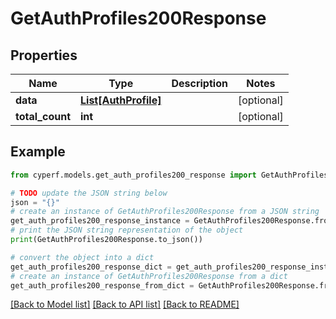 # GetAuthProfiles200Response


## Properties

Name | Type | Description | Notes
------------ | ------------- | ------------- | -------------
**data** | [**List[AuthProfile]**](AuthProfile.md) |  | [optional] 
**total_count** | **int** |  | [optional] 

## Example

```python
from cyperf.models.get_auth_profiles200_response import GetAuthProfiles200Response

# TODO update the JSON string below
json = "{}"
# create an instance of GetAuthProfiles200Response from a JSON string
get_auth_profiles200_response_instance = GetAuthProfiles200Response.from_json(json)
# print the JSON string representation of the object
print(GetAuthProfiles200Response.to_json())

# convert the object into a dict
get_auth_profiles200_response_dict = get_auth_profiles200_response_instance.to_dict()
# create an instance of GetAuthProfiles200Response from a dict
get_auth_profiles200_response_from_dict = GetAuthProfiles200Response.from_dict(get_auth_profiles200_response_dict)
```
[[Back to Model list]](../README.md#documentation-for-models) [[Back to API list]](../README.md#documentation-for-api-endpoints) [[Back to README]](../README.md)


